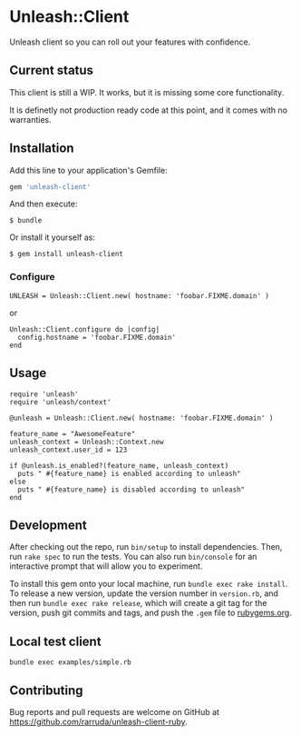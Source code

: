 # Unleash::Client

Unleash client so you can roll out your features with confidence.

## Current status

This client is still a WIP. It works, but it is missing some core functionality.

It is definetly not production ready code at this point, and it comes with no warranties.

## Installation

Add this line to your application's Gemfile:

```ruby
gem 'unleash-client'
```

And then execute:

    $ bundle

Or install it yourself as:

    $ gem install unleash-client

### Configure

```
UNLEASH = Unleash::Client.new( hostname: 'foobar.FIXME.domain' )
```

or

```
Unleash::Client.configure do |config|
  config.hostname = 'foobar.FIXME.domain'
end
```

## Usage

```
require 'unleash'
require 'unleash/context'

@unleash = Unleash::Client.new( hostname: 'foobar.FIXME.domain' )

feature_name = "AwesomeFeature"
unleash_context = Unleash::Context.new
unleash_context.user_id = 123

if @unleash.is_enabled?(feature_name, unleash_context)
  puts " #{feature_name} is enabled according to unleash"
else
  puts " #{feature_name} is disabled according to unleash"
end
```


## Development

After checking out the repo, run `bin/setup` to install dependencies. Then, run `rake spec` to run the tests. You can also run `bin/console` for an interactive prompt that will allow you to experiment.

To install this gem onto your local machine, run `bundle exec rake install`. To release a new version, update the version number in `version.rb`, and then run `bundle exec rake release`, which will create a git tag for the version, push git commits and tags, and push the `.gem` file to [rubygems.org](https://rubygems.org).

## Local test client

```
bundle exec examples/simple.rb
```

## Contributing

Bug reports and pull requests are welcome on GitHub at https://github.com/rarruda/unleash-client-ruby.

